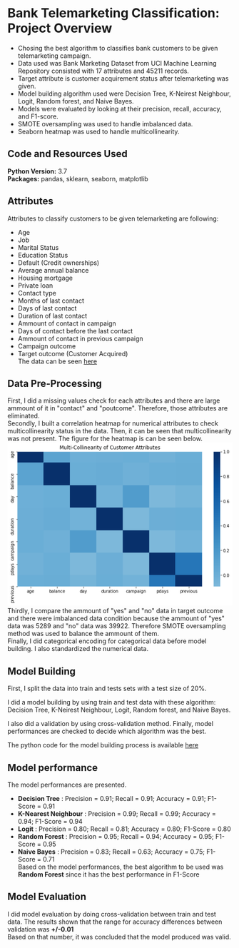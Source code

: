 # Bank Telemarketing Classification: Project Overview 
* Chosing the best algorithm to classifies bank customers to be given telemarketing campaign.
* Data used was Bank Marketing Dataset from UCI Machine Learning Repository consisted with 17 attributes and 45211 records.
* Target attribute is customer acquirement status after telemarketing was given.
* Model building algorithm used were Decision Tree, K-Neirest Neighbour, Logit, Random forest, and Naive Bayes.
* Models were evaluated by looking at their precision, recall, accuracy, and F1-score. 
* SMOTE oversampling was used to handle imbalanced data.
* Seaborn heatmap was used to handle multicollinearity.

## Code and Resources Used 
**Python Version:** 3.7  
**Packages:** pandas, sklearn, seaborn, matplotlib

## Attributes
Attributes to classify customers to be given telemarketing are following:
*	Age
*	Job
*	Marital Status
*	Education Status
*	Default (Credit ownerships) 
*	Average annual balance
*	Housing mortgage
*	Private loan
*	Contact type
*	Months of last contact 
*	Days of last contact
*	Duration of last contact
*	Ammount of contact in campaign
*	Days of contact before the last contact
* Ammount of contact in previous campaign
* Campaign outcome
* Target outcome (Customer Acquired)
<br />The data can be seen [here](https://github.com/novaldi21/ds_telemarketing_project/blob/master/bank-full.csv)

## Data Pre-Processing
First, I did a missing values check for each attributes and there are large ammount of it in "contact" and "poutcome". Therefore, those attributes are eliminated.
<br />Secondly, I built a correlation heatmap for numerical attributes to check multicollinearity status in the data. Then, it can be seen that multicollinearity was not present. The figure for the heatmap is can be seen below. 
<br />![](https://github.com/novaldi21/ds_telemarketing_project/blob/master/heatmap.png)
<br />Thirdly, I compare the ammount of "yes" and "no" data in target outcome and there were imbalanced data condition because the ammount of "yes" data was 5289 and "no" data was 39922. Therefore SMOTE oversampling method was used to balance the ammount of them.
<br />Finally, I did categorical encoding for categorical data before model building. I also standardized the numerical data.

## Model Building 

First, I split the data into train and tests sets with a test size of 20%.   

I did a model building by using train and test data with these algorithm: Decision Tree, K-Neirest Neighbour, Logit, Random forest, and Naive Bayes.

I also did a validation by using cross-validation method. Finally, model performances are checked to decide which algorithm was the best.

The python code for the model building process is available [here](https://github.com/novaldi21/ds_telemarketing_project/blob/master/Telemarketing%20new.ipynb)

## Model performance
The model performances are presented. 
*	**Decision Tree** : Precision = 0.91; Recall = 0.91; Accuracy = 0.91; F1-Score = 0.91
*	**K-Nearest Neighbour** : Precision = 0.99; Recall = 0.99; Accuracy = 0.94; F1-Score = 0.94
*	**Logit** : Precision = 0.80; Recall = 0.81; Accuracy = 0.80; F1-Score = 0.80
*	**Random Forest** : Precision = 0.95; Recall = 0.94; Accuracy = 0.95; F1-Score = 0.95
*	**Naive Bayes** : Precision = 0.83; Recall = 0.63; Accuracy = 0.75; F1-Score = 0.71
<br />Based on the model performances, the best algorithm to be used was 	**Random Forest** since it has the best performance in F1-Score

## Model Evaluation
I did model evaluation by doing cross-validation between train and test data. The results shown that the range for accuracy differences between validation was **+/-0.01**
<br />Based on that number, it was concluded that the model produced was valid.

